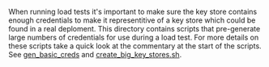 When running load tests it's important to make sure the key store
contains enough credentials to make it representitive of a key
store which could be found in a real deploment. This directory
contains scripts that pre-generate large numbers of credentials
for use during a load test. For more details on these scripts
take a quick look at the commentary at the start of the scripts.
See [gen_basic_creds](gen_basic_creds)
and [create_big_key_stores.sh](create_big_key_stores.sh).
